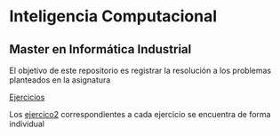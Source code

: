 # Inteligencia Computacional

## Master en Informática Industrial

El objetivo de este repositorio es registrar la resolución a los problemas planteados en la asignatura

[Ejercicios](Ejercicios.md)

Los [ejercico2](ejercico2.md) correspondientes a cada ejercicio se encuentra de forma individual
